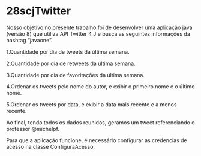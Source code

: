 # 28scjTwitter

Nosso objetivo no presente trabalho foi de desenvolver uma aplicação java (versão 8) que utiliza API Twitter 4 J e busca as seguintes informações da hashtag “javaone”.

 1.Quantidade por dia de tweets da última semana.

 2.Quantidade por dia de retweets da última semana.

 3.Quantidade por dia de favoritações da última semana.

 4.Ordenar os tweets pelo nome do autor, e exibir o primeiro nome e o último nome.

 5.Ordenar os tweets por data, e exibir a data mais recente e a menos recente.

Ao final, tendo todos os dados reunidos, geramos um tweet referenciando o professor @michelpf.

Para que a aplicação funcione, é necessário configurar as credencias de acesso na classe ConfiguraAcesso.